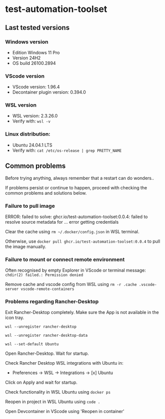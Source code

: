 # test-automation-toolset

## Last tested versions

### Windows version

- Edition Windows 11 Pro
- Version 24H2
- OS build 26100.2894

### VScode version

- VScode version: 1.96.4
- Decontainer plugin version: 0.394.0

### WSL version

- WSL version: 2.3.26.0
- Verify with: `wsl -v`

### Linux distribution:

- Ubuntu 24.04.1 LTS
- Verify with: `cat /etc/os-release | grep PRETTY_NAME`

## Common problems

Before trying anything, always remember that a restart can do wonders..

If problems persist or continue to happen, proceed with checking the common problems and solutions below.

### Failure to pull image

ERROR: failed to solve: ghcr.io/test-automation-toolset:0.0.4: failed to resolve source metadata for ... error getting credentials

Clear the cache using `rm ~/.docker/config.json` in WSL terminal.

Otherwise, use `docker pull ghcr.io/test-automation-toolset:0.0.4` to pull the image manually.

### Failure to mount or connect remote environment

Often recognised by empty Explorer in VScode or terminal message: `chdir(2) failed.: Permission denied`

Remove cache and vscode config from WSL using `rm -r .cache .vscode-server vscode-remote-containers`

### Problems regarding Rancher-Desktop

Exit Rancher-Desktop completely. Make sure the App is not available in the icon tray.

```pwsh
wsl --unregister rancher-desktop

wsl --unregister rancher-desktop-data

wsl --set-default Ubuntu
```

Open Rancher-Desktop. Wait for startup.

Check Rancher Desktop WSL integrations with Ubuntu in:

- Preferences -> WSL -> Integrations -> [x] Ubuntu

Click on Apply and wait for startup.

Check functionality in WSL Ubuntu using `docker ps`

Reopen in project in WSL Ubuntu using `code .`

Open Devcontainer in VScode using 'Reopen in container'
